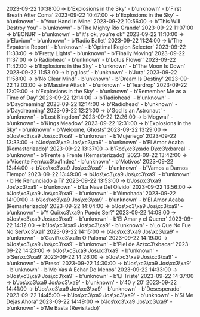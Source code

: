 2023-09-22 10:38:00 -> b'Explosions in the Sky' - b'unknown' - b'First Breath After Coma'
2023-09-22 10:47:00 -> b'Explosions in the Sky' - b'unknown' - b'Your Hand in Mine'
2023-09-22 10:56:00 -> b'This Will Destroy You' - b'unknown' - b'The Mighty Rio Grande'
2023-09-22 11:07:00 -> b'BONJR' - b'unknown' - b"it's ok, you're ok"
2023-09-22 11:10:00 -> b'Eluvium' - b'unknown' - b'Radio Ballet'
2023-09-22 11:24:00 -> b'The Evpatoria Report' - b'unknown' - b'Optimal Region Selector'
2023-09-22 11:33:00 -> b'Pretty Lights' - b'unknown' - b'Finally Moving'
2023-09-22 11:37:00 -> b'Radiohead' - b'unknown' - b'Lotus Flower'
2023-09-22 11:42:00 -> b'Explosions in the Sky' - b'unknown' - b'The Moon Is Down'
2023-09-22 11:53:00 -> b'pg.lost' - b'unknown' - b'Jura'
2023-09-22 11:58:00 -> b'No Clear Mind' - b'unknown' - b'Dream Is Destiny'
2023-09-22 12:03:00 -> b'Massive Attack' - b'unknown' - b'Teardrop'
2023-09-22 12:09:00 -> b'Explosions in the Sky' - b'unknown' - b'Remember Me as a Time of Day'
2023-09-22 12:14:00 -> b'Radiohead' - b'unknown' - b'Daydreaming'
2023-09-22 12:14:00 -> b'Radiohead' - b'unknown' - b'Daydreaming'
2023-09-22 12:21:00 -> b'God Is an Astronaut' - b'unknown' - b'Lost Kingdom'
2023-09-22 12:26:00 -> b'Mogwai' - b'unknown' - b'Kings Meadow'
2023-09-22 12:31:00 -> b'Explosions in the Sky' - b'unknown' - b'Welcome, Ghosts'
2023-09-22 13:29:00 -> b'Jos\xc3\xa9 Jos\xc3\xa9' - b'unknown' - b'Mujeriego'
2023-09-22 13:33:00 -> b'Jos\xc3\xa9 Jos\xc3\xa9' - b'unknown' - b'El Amor Acaba (Remasterizado)'
2023-09-22 13:37:00 -> b'Roc\xc3\xado D\xc3\xbarcal' - b'unknown' - b'Frente a Frente (Remasterizado)'
2023-09-22 13:42:00 -> b'Vicente Fern\xc3\xa1ndez' - b'unknown' - b'Motivos'
2023-09-22 13:44:00 -> b'Jos\xc3\xa9 Jos\xc3\xa9' - b'unknown' - b'Vamos a Darnos Tiempo'
2023-09-22 13:49:00 -> b'Jos\xc3\xa9 Jos\xc3\xa9' - b'unknown' - b'He Renunciado a Ti'
2023-09-22 13:53:00 -> b'Jos\xc3\xa9 Jos\xc3\xa9' - b'unknown' - b'La Nave Del Olvido'
2023-09-22 13:56:00 -> b'Jos\xc3\xa9 Jos\xc3\xa9' - b'unknown' - b'Almohada'
2023-09-22 14:00:00 -> b'Jos\xc3\xa9 Jos\xc3\xa9' - b'unknown' - b'El Amor Acaba (Remasterizado)'
2023-09-22 14:04:00 -> b'Jos\xc3\xa9 Jos\xc3\xa9' - b'unknown' - b'Y Qui\xc3\xa9n Puede Ser?'
2023-09-22 14:08:00 -> b'Jos\xc3\xa9 Jos\xc3\xa9' - b'unknown' - b'El Amar y el Querer'
2023-09-22 14:12:00 -> b'Jos\xc3\xa9 Jos\xc3\xa9' - b'unknown' - b'Lo Que No Fue No Ser\xc3\xa1'
2023-09-22 14:15:00 -> b'Jos\xc3\xa9 Jos\xc3\xa9' - b'unknown' - b'Gavil\xc3\xa1n O Paloma'
2023-09-22 14:19:00 -> b'Jos\xc3\xa9 Jos\xc3\xa9' - b'unknown' - b'Piel de Az\xc3\xbacar'
2023-09-22 14:23:00 -> b'Jos\xc3\xa9 Jos\xc3\xa9' - b'unknown' - b'Ser\xc3\xa9'
2023-09-22 14:26:00 -> b'Jos\xc3\xa9 Jos\xc3\xa9' - b'unknown' - b'Preso'
2023-09-22 14:30:00 -> b'Jos\xc3\xa9 Jos\xc3\xa9' - b'unknown' - b'Me Vas A Echar De Menos'
2023-09-22 14:33:00 -> b'Jos\xc3\xa9 Jos\xc3\xa9' - b'unknown' - b'El Triste'
2023-09-22 14:37:00 -> b'Jos\xc3\xa9 Jos\xc3\xa9' - b'unknown' - b'40 y 20'
2023-09-22 14:41:00 -> b'Jos\xc3\xa9 Jos\xc3\xa9' - b'unknown' - b'Desesperado'
2023-09-22 14:45:00 -> b'Jos\xc3\xa9 Jos\xc3\xa9' - b'unknown' - b'Si Me Dejas Ahora'
2023-09-22 14:49:00 -> b'Jos\xc3\xa9 Jos\xc3\xa9' - b'unknown' - b'Me Basta (Revisitado)'
